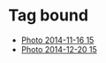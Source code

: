 <!--
title: Tag bound
date: 2020-06-28T14:55:34.983Z
tags:
-->
# Tag bound

 * [Photo 2014-11-16 15](102786671272.md)
 * [Photo 2014-12-20 15](105691058822.md)